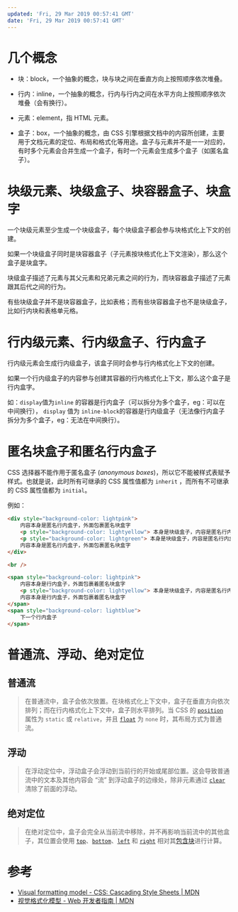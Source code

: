 ```yaml
---
updated: 'Fri, 29 Mar 2019 00:57:41 GMT'
date: 'Fri, 29 Mar 2019 00:57:41 GMT'
---
```


# 几个概念

-   块：block，一个抽象的概念，块与块之间在垂直方向上按照顺序依次堆叠。

-   行内：inline，一个抽象的概念，行内与行内之间在水平方向上按照顺序依次堆叠（会有换行）。

-   元素：element，指 HTML 元素。

-   盒子：box，一个抽象的概念，由 CSS 引擎根据文档中的内容所创建，主要用于文档元素的定位、布局和格式化等用途。盒子与元素并不是一一对应的，有时多个元素会合并生成一个盒子，有时一个元素会生成多个盒子（如匿名盒子）。

# 块级元素、块级盒子、块容器盒子、块盒字

一个块级元素至少生成一个块级盒子，每个块级盒子都会参与块格式化上下文的创建。

如果一个块级盒子同时是块容器盒子（子元素按块格式化上下文渲染），那么这个盒子是块盒字。

块级盒子描述了元素与其父元素和兄弟元素之间的行为，而块容器盒子描述了元素跟其后代之间的行为。

有些块级盒子并不是块容器盒子，比如表格；而有些块容器盒子也不是块级盒子，比如行内块和表格单元格。

# 行内级元素、行内级盒子、行内盒子

行内级元素会生成行内级盒子，该盒子同时会参与行内格式化上下文的创建。

如果一个行内级盒子的内容参与创建其容器的行内格式化上下文，那么这个盒子是行内盒字。

如：`display`值为`inline` 的容器是行内盒子（可以拆分为多个盒子，eg：可以在中间换行）， `display` 值为 `inline-block`的容器是行内级盒子（无法像行内盒子拆分为多个盒子，eg：无法在中间换行）。

# 匿名块盒子和匿名行内盒子

CSS 选择器不能作用于匿名盒子 (*anonymous boxes*)，所以它不能被样式表赋予样式。也就是说，此时所有可继承的 CSS 属性值都为 `inherit` ，而所有不可继承的 CSS 属性值都为 `initial`。

例如：

```html
<div style="background-color: lightpink">
    内容本身是匿名行内盒子，外面包裹匿名块盒字
    <p style="background-color: lightyellow"> 本身是块级盒子，内容是匿名行内盒子 </p>
    <p style="background-color: lightgreen"> 本身是块级盒子，内容是匿名行内盒子 </p>
    内容本身是匿名行内盒子，外面包裹匿名块盒字
</div>

<br />

<span style="background-color: lightpink">
    内容本身是行内盒子，外面包裹着匿名块盒字
    <p style="background-color: lightyellow"> 本身是块级盒子，内容是匿名行内盒子 </p>
    内容本身是行内盒子，外面包裹着匿名块盒字
</span>
<span style="background-color: lightblue">
    下一个行内盒子
</span>
```

# 普通流、浮动、绝对定位

## 普通流

> 在普通流中，盒子会依次放置。在块格式化上下文中，盒子在垂直方向依次排列；而在行内格式化上下文中，盒子则水平排列。当 CSS 的 [`position`](https://developer.mozilla.org/zh-CN/docs/Web/CSS/position) 属性为 `static` 或 `relative`，并且 [`float`](https://developer.mozilla.org/zh-CN/docs/Web/CSS/float) 为 `none` 时，其布局方式为普通流。

## 浮动

> 在浮动定位中，浮动盒子会浮动到当前行的开始或尾部位置。这会导致普通流中的文本及其他内容会 “流” 到浮动盒子的边缘处，除非元素通过 [`clear`](https://developer.mozilla.org/zh-CN/docs/Web/CSS/clear) 清除了前面的浮动。

## 绝对定位

> 在绝对定位中，盒子会完全从当前流中移除，并不再影响当前流中的其他盒子，其位置会使用 [`top`](https://developer.mozilla.org/zh-CN/docs/Web/CSS/top)、[`bottom`](https://developer.mozilla.org/zh-CN/docs/Web/CSS/bottom)、[`left`](https://developer.mozilla.org/zh-CN/docs/Web/CSS/left) 和 [`right`](https://developer.mozilla.org/zh-CN/docs/Web/CSS/right) 相对其[包含块](https://developer.mozilla.org/zh-CN/docs/Web/CSS/All_About_The_Containing_Block)进行计算。

# 参考

-   [Visual formatting model - CSS: Cascading Style Sheets | MDN](https://developer.mozilla.org/en-US/docs/Web/CSS/Visual_formatting_model)
-   [视觉格式化模型 - Web 开发者指南 | MDN](https://developer.mozilla.org/zh-CN/docs/Web/Guide/CSS/Visual_formatting_model)
